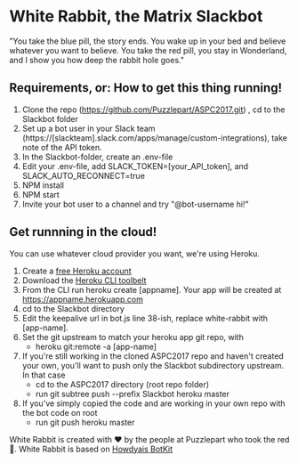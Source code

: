 # White Rabbit, the Matrix Slackbot

"You take the blue pill, the story ends. You wake up in your bed and believe whatever you want to believe. 
You take the red pill, you stay in Wonderland, and I show you how deep the rabbit hole goes."

## Requirements, or: How to get this thing running!

1. Clone the repo (https://github.com/Puzzlepart/ASPC2017.git) , cd to the Slackbot folder
2. Set up a bot user in your Slack team (https://[slackteam].slack.com/apps/manage/custom-integrations), take note of the API token.
3. In the Slackbot-folder, create an .env-file
4. Edit your .env-file, add SLACK_TOKEN=[your_API_token], and SLACK_AUTO_RECONNECT=true
5. NPM install
6. NPM start
7. Invite your bot user to a channel and try "@bot-username hi!"

## Get runnning in the cloud!
You can use whatever cloud provider you want, we're using Heroku.

1. Create a [free Heroku account](https://signup.heroku.com/)
2. Download the [Heroku CLI toolbelt](https://devcenter.heroku.com/articles/getting-started-with-nodejs#set-up)
3. From the CLI run heroku create [appname]. Your app will be created at https://appname.herokuapp.com
4. cd to the Slackbot directory
5. Edit the keepalive url in bot.js line 38-ish, replace white-rabbit with [app-name].
6. Set the git upstream to match your heroku app git repo, with
    * heroku git:remote -a [app-name]
7. If you're still working in the cloned ASPC2017 repo and haven't created your own, you'll want to push only the Slackbot subdirectory upstream. In that case
    * cd to the ASPC2017 directory (root repo folder)
    * run git subtree push --prefix Slackbot heroku master
8. If you've simply copied the code and are working in your own repo with the bot code on root
    * run git push heroku master


White Rabbit is created with :heart: by the people at Puzzlepart who took the red :pill:.
White Rabbit is based on [Howdyais BotKit](https://github.com/howdyai/botkit)